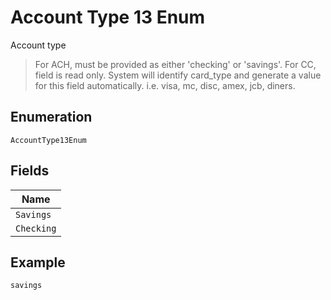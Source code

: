 
# Account Type 13 Enum

Account type

> For ACH, must be provided as either 'checking' or 'savings'. For CC, field is read only. System will identify card_type and generate a value for this field automatically. i.e. visa, mc, disc, amex, jcb, diners.

## Enumeration

`AccountType13Enum`

## Fields

| Name |
|  --- |
| `Savings` |
| `Checking` |

## Example

```
savings
```

